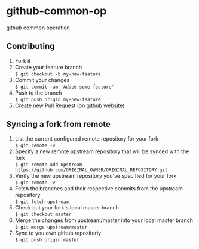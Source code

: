 # github-common-op
github common operation

## Contributing

1. Fork it
2. Create your feature branch <br>
   `$ git checkout -b my-new-feature`
3. Commit your changes <br>
   `$ git commit -am 'Added some feature'`
4. Push to the branch <br>
   `$ git push origin my-new-feature`
5. Create new Pull Request (on github website)

## Syncing a fork from remote
1. List the current configured remote repository for your fork <br>
   `$ git remote -v`
2. Specify a new remote upstream repository that will be synced with the fork <br>
   `$ git remote add upstream https://github.com/ORIGINAL_OWNER/ORIGINAL_REPOSITORY.git`
3. Verify the new upstream repository you've specified for your fork <br>
   `$ git remote -v`
4. Fetch the branches and their respective commits from the upstream repository <br>
   `$ git fetch upstream`
5. Check out your fork's local master branch <br>
   `$ git checkout master`
6. Merge the changes from upstream/master into your local master branch <br>
   `$ git merge upstream/master`
7. Sync to you own github repositoriy <br>
   `$ git push origin master`
